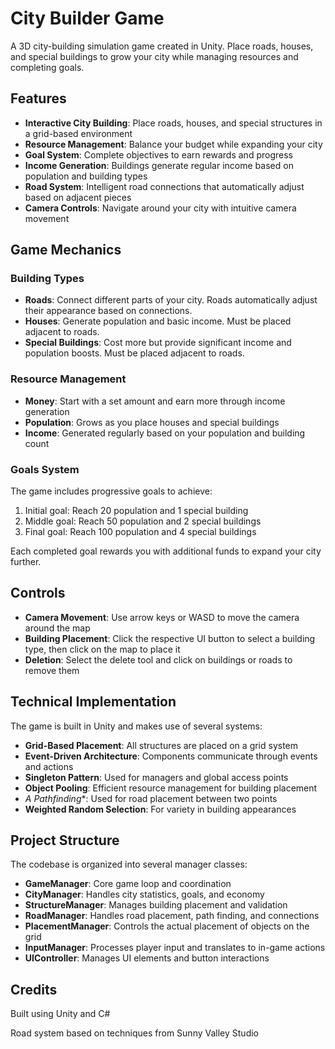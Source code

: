 # City Builder Game

A 3D city-building simulation game created in Unity. Place roads, houses, and special buildings to grow your city while managing resources and completing goals.

## Features

- **Interactive City Building**: Place roads, houses, and special structures in a grid-based environment
- **Resource Management**: Balance your budget while expanding your city
- **Goal System**: Complete objectives to earn rewards and progress
- **Income Generation**: Buildings generate regular income based on population and building types
- **Road System**: Intelligent road connections that automatically adjust based on adjacent pieces
- **Camera Controls**: Navigate around your city with intuitive camera movement

## Game Mechanics

### Building Types
- **Roads**: Connect different parts of your city. Roads automatically adjust their appearance based on connections.
- **Houses**: Generate population and basic income. Must be placed adjacent to roads.
- **Special Buildings**: Cost more but provide significant income and population boosts. Must be placed adjacent to roads.

### Resource Management
- **Money**: Start with a set amount and earn more through income generation
- **Population**: Grows as you place houses and special buildings
- **Income**: Generated regularly based on your population and building count

### Goals System
The game includes progressive goals to achieve:
1. Initial goal: Reach 20 population and 1 special building
2. Middle goal: Reach 50 population and 2 special buildings
3. Final goal: Reach 100 population and 4 special buildings

Each completed goal rewards you with additional funds to expand your city further.

## Controls

- **Camera Movement**: Use arrow keys or WASD to move the camera around the map
- **Building Placement**: Click the respective UI button to select a building type, then click on the map to place it
- **Deletion**: Select the delete tool and click on buildings or roads to remove them

## Technical Implementation

The game is built in Unity and makes use of several systems:

- **Grid-Based Placement**: All structures are placed on a grid system
- **Event-Driven Architecture**: Components communicate through events and actions
- **Singleton Pattern**: Used for managers and global access points
- **Object Pooling**: Efficient resource management for building placement
- **A* Pathfinding**: Used for road placement between two points
- **Weighted Random Selection**: For variety in building appearances

## Project Structure

The codebase is organized into several manager classes:

- **GameManager**: Core game loop and coordination
- **CityManager**: Handles city statistics, goals, and economy
- **StructureManager**: Manages building placement and validation
- **RoadManager**: Handles road placement, path finding, and connections
- **PlacementManager**: Controls the actual placement of objects on the grid
- **InputManager**: Processes player input and translates to in-game actions
- **UIController**: Manages UI elements and button interactions

## Credits

Built using Unity and C#

Road system based on techniques from Sunny Valley Studio
